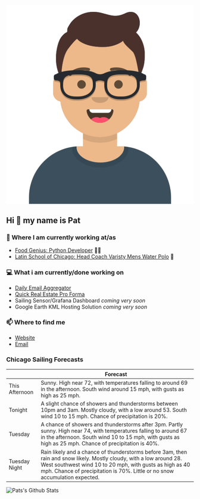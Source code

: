 [![Social banner for p-j-falconer](https://raw.githubusercontent.com/P-J-FALCONER/P-J-FALCONER/master/assets/avataaars.svg)](https://patfalconer.com/)
## Hi :wave: my name is Pat

### 💼 Where I am currently working at/as
- [Food Genius: Python Developer](https://getfoodgenius.com/) 🍔🐍
- [Latin School of Chicago: Head Coach Varisty Mens Water Polo](https://www.latinschool.org/) 🤽


### 💻 What i am currently/done working on
 - [Daily Email Aggregator](https://github.com/P-J-FALCONER/dott_daily_mail)
 - [Quick Real Estate Pro Forma](https://github.com/P-J-FALCONER/henry)
 - Sailing Sensor/Grafana Dashboard *coming very soon*
 - Google Earth KML Hosting Solution *coming very soon*

### 📫 Where to find me
 - [Website](https://patfalconer.com/)
 - [Email](mailto:patrick.j.falconer@gmail.com)


### Chicago Sailing Forecasts
|   | Forecast  |
|---|---|
| This Afternoon | Sunny. High near 72, with temperatures falling to around 69 in the afternoon. South wind around 15 mph, with gusts as high as 25 mph. |
| Tonight | A slight chance of showers and thunderstorms between 10pm and 3am. Mostly cloudy, with a low around 53. South wind 10 to 15 mph. Chance of precipitation is 20%. |
| Tuesday | A chance of showers and thunderstorms after 3pm. Partly sunny. High near 74, with temperatures falling to around 67 in the afternoon. South wind 10 to 15 mph, with gusts as high as 25 mph. Chance of precipitation is 40%. |
| Tuesday Night | Rain likely and a chance of thunderstorms before 3am, then rain and snow likely. Mostly cloudy, with a low around 28. West southwest wind 10 to 20 mph, with gusts as high as 40 mph. Chance of precipitation is 70%. Little or no snow accumulation expected. |

![Pats's Github Stats](https://github-readme-stats.vercel.app/api?username=p-j-falconer&show_icons=true&theme=radical)
